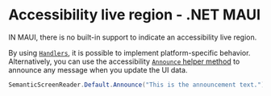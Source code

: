 # Accessibility live region - .NET MAUI

IN MAUI, there is no built-in support to indicate an accessibility live region.

By using [`Handlers`](https://learn.microsoft.com/en-us/dotnet/maui/user-interface/handlers), it is possible to implement platform-specific behavior. Alternatively, you can use the accessibility [`Announce` helper method](https://learn.microsoft.com/en-us/dotnet/maui/fundamentals/accessibility#semantic-screen-reader) to announce any message when you update the UI data.

```csharp
SemanticScreenReader.Default.Announce("This is the announcement text.");
```
